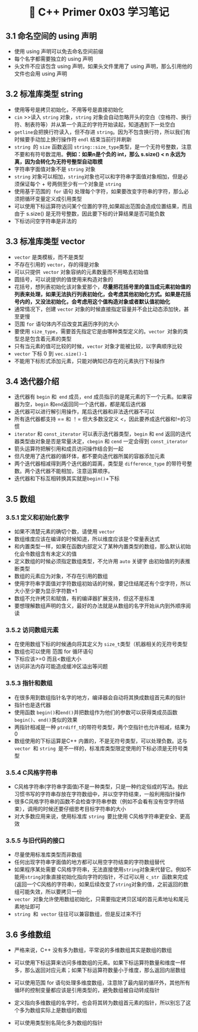 <h1 align="center">📔 C++ Primer 0x03 学习笔记</h1>

## 3.1 命名空间的 using 声明

* 使用 using 声明可以免去命名空间前缀
* 每个名字都需要独立的 using 声明
* 头文件不应该包含 using 声明，如果头文件里用了 using 声明，那么引用他的文件也会用 using 声明

## 3.2 标准库类型 string

* 使用等号是拷贝初始化，不用等号是直接初始化
* `cin` >>读入 `string` 对象，`string` 对象会自动忽略开头的空白（空格符、换行符、制表符等）并从第一个真正的字符开始读起，知道遇到下一处空白
* `getline`会把换行符读入，但不存进 `string`。因为不包含换行符，所以我们有时候要手动加上换行操作符 `endl` 结束当前行并刷新
* `string `的 `size` 函数返回 `string::size_type`类型，是一个无符号整数，注意不要和有符号数混用。**例如：如果n是个负的 int，那么 s.size() < n 永远为真，因为会转化为无符号整型自动取模**
* 字符串字面值对象不是 ``string`` 对象
* `string` 对象可以相加，``string``对象也可以和字符串字面值对象相加，但是必须保证每个 + 号两侧至少有一个对象是 `string`
* 使用基于范围的` for` 语句 处理每个字符，如果要改变字符串的字符，那么必须把循环变量定义成引用类型
* 可以使用下标运算符访问某个位置的字符,如果超出范围会造成位置结果，而且由于 s.size() 是无符号整数，因此要下标的计算结果是否可能负数
* 下标访问空字符串是非法的

## 3.3 标准库类型 vector

* `vector` 是类模板，而不是类型
* 不存在引用的 `vector`，存的得是对象
* 可以只提供` vector` 对象容纳的元素数量而不用略去初始值
* 圆括号，可以说提供的值使用来构造对象的
* 花括号，想列表初始化该对象爱那个，**尽量把花括号里的值当成元素初始值的列表来处理，如果无法执行列表初始化，会考虑其他初始化方式。如果是花括号内的，又没法初始化，会考虑用这个值构造对象或者默认值初始化**
* 通常情况下，创建 `vector` 对象的时候直接指定容量并不会比动态添加快，甚至更慢
* 范围 `for` 语句体内不应改变其遍历序列的大小
* 要使用 `size_type`，需要首先指定它是由哪种类型定义的。`vector `对象的类型总是包含着元素的类型
* 只有当元素的值可比较的时候，`vector` 对象才能被比较，以字典顺序比较
* `vector` 下标 0 到 `vec.size()-1`
* 不能用下标形式添加元素，只能对确知已存在的元素执行下标操作

## 3.4 迭代器介绍

* 迭代器有 `begin` 和` end` 成员，`end` 成员指示的是尾元素的下一个元素。如果容器为空，`begin` 和` end `返回同一个迭代器，都是尾后迭代器
* 迭代器可以进行解引用操作，尾后迭代器和非法迭代器不可以
* 所有迭代器都支持 == 和 ！= 但大多数没定义 <，因此要养成迭代器和!=的习惯
* `iterator` 和 `const_iterator` 可以表示迭代器类型，`begin` 和 `end` 返回的迭代器类型由对象是否是常量决定，`cbegin` 和 `cend` 一定会得到 `const_iterator`
* 箭头运算符把解引用和成员访问操作结合到一起
* 但凡使用了迭代器的循环体，都不要向迭代器所属的容器添加元素
* 两个迭代器相减得到两个迭代器的距离，类型是 `difference_type` 的带符号整数。两个迭代器不能相加，注意运算顺序。
* 迭代器和下标互相转换其实就是`begin()`+下标



## 3.5 数组

### 3.5.1 定义和初始化数字

* 如果不清楚元素的确切个数，请使用 `vector`
* 数组维度应该在编译的时候知道，所以维度应该是个常量表达式
* 和内置类型一样，如果在函数内部定义了某种内置类型的数组，那么默认初始化会令数组含有未定义的值
* 定义数组的时候必须指定数组类型，不允许用 `auto` 关键字 由初始值的列表推断类型
* 数组的元素应为对象，不存在引用的数组
* 使用字符串字面值对字符数组初始话的时候，要记住结尾还有个空字符，所以大小至少要为显示字符数+1
* 数组不允许拷贝和赋值，有的编译器扩展支持，但这不是标准
* 要想理解数组声明的含义，最好的办法就是从数组的名字开始从内到外顺序阅读

### 3.5.2 访问数组元素

* 在使用数组下标的时候通向将其定义为 `size_t`类型（机器相关的无符号类型
* 数组也可以使用 范围 for 循环语句
* 下标应该>=0 而且<数组大小
* 访问非法内存可能造成缓冲区溢出等问题

### 3.5.3 指针和数组

* 在很多用到数组指针名字的地方，编译器会自动将其换成数组首元素的指针
* 指针也是迭代器
* 使用函数 `begin()`和`end()`并把数组作为他们的参数可以获得类成员函数`begin()`、`end()`类似的效果
* 两指针相减是一种 `ptrdiff_t`的带符号类型，两个空指针也允许相减，结果为0
* 数组使用的下标运算是C++ 内置的，不是无符号类型，可以处理负数。这与 `vector `和 `string `是不一样的，标准库类型限定使用的下标必须是无符号类型

### 3.5.4 C风格字符串

* C风格字符串(字符串字面值)不是一种类型，只是一种约定俗成的写法。按此习惯书写的字符串存放在字符数组中，并以空字符结束，一般利用指针操作
* 很多C风格字符串的函数不会检查字符串参数（例如不会看有没有空字符结束），调用的时候还要仔细思考目标字符串的大小
* 对大多数应用来说，使用标准库 `string `要比使用 C风格字符串更安全、更高效

### 3.5.5 与旧代码的接口

* 尽量使用标准库类型而非数组
* 任何出现字符串字面值的地方都可以用空字符结束的字符数组替代
* 如果程序某处需要 C风格字符串，无法直接使用`string`对象来代替它。例如不能用`string`对象直接初始化指向字符的指针，不过可以用 `c_str `函数来完成(返回一个C风格的字符串)，如果后续改变了`string`对象的值，之前返回的数组可能失效，所以要拷贝一份
* `vector `对象允许使用数组初始化，只需要指定拷贝区域的首元素地址和尾元素地址即可
* `string `和` vector` 往往可以兼容数组，但是反过来不行



## 3.6 多维数组

* 严格来说，C++ 没有多为数组，平常说的多维数组其实是数组的数组

* 可以使用下标运算来访问多维数组的元素。如果下标运算符数量和维度一样多，那么返回对应元素；如果下标运算符数量小于维度，那么返回内层数组

* 可以使用范围 for 语句处理多维度数组，注意除了最内层的循环外，其他所有循环的控制变量都应该是引用类型的，避免数组被自动转成指针

* 定义指向多维数组的名字时，也会将其转为数组首元素的指针，所以别忘了这个多为数组实际上是数组的数组

* 可以使用类型别名简化多为数组的指针

	
